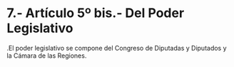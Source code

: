 # 7.- Artículo 5º bis.- Del Poder Legislativo

.El poder legislativo se compone del Congreso de Diputadas y Diputados y la Cámara de las Regiones.
